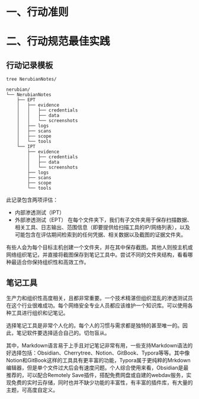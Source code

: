 # 一、行动准则



# 二、行动规范最佳实践

## 行动记录模板
```
tree NerubianNotes/

nerubian/
└── NerubianNotes
	├── EPT
	│   ├── evidence
	│   │   ├── credentials
	│   │   ├── data
	│   │   └── screenshots
	│   ├── logs
	│   ├── scans
	│   ├── scope
	│   └── tools
	└── IPT
		├── evidence
		│   ├── credentials
		│   ├── data
		│   └── screenshots
		├── logs
		├── scans
		├── scope
        └── tools
```

此记录包含两项评估：
- 内部渗透测试（IPT）
- 外部渗透测试（EPT）
在每个文件夹下，我们有子文件夹用于保存扫描数据、相关工具、日志输出、范围信息（即要提供给扫描工具的IP/网络列表），以及可能包含在评估期间检索到的任何凭据、相关数据以及截图的证据文件夹。

有些人会为每个目标主机创建一个文件夹，并在其中保存截图。其他人则按主机或网络组织笔记，并直接将截图保存到笔记工具中。尝试不同的文件夹结构，看看哪种最适合你保持组织性和高效工作。

## 笔记工具

生产力和组织性高度相关，且都非常重要。一个技术精湛但组织混乱的渗透测试员在这个行业很难成功。每个网络安全专业人员都应该维护一个知识库。可以使用各种工具进行组织和记笔记。

选择笔记工具是非常个人化的。每个人的习惯与需求都是独特的甚至唯一的。因此，笔记软件要选择适合自己的。切勿盲从。

其中，Markdown语言易于上手且对记笔记非常有用，一些支持Markdown语法的好选择包括：Obsidian、Cherrytree、Notion、GitBook、Typora等等。其中像Notion和GitBook这样的工具具有更丰富的功能，Typora属于更纯粹的Mrkdown编辑器，但是单个文件过大后会有速度问题。个人综合使用来看，Obsidian是最推荐的，可以配合Remotely Save插件，搭配免费网盘或自建的webdav服务，实现免费的实时云存储，同时也并不缺少功能的丰富性，有丰富的插件库，有大量的主题，可高度自定义。

